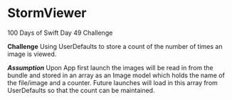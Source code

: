 # StormViewer
100 Days of Swift Day 49 Challenge

**Challenge**
Using UserDefaults to store a count of the number of times an image is viewed.

***Assumption***
Upon App first launch the images will be read in from the bundle and stored in an array as an Image model which holds the name of the file/image and a counter. Future launches will load in this array from UserDefaults so that the count can be maintained.
